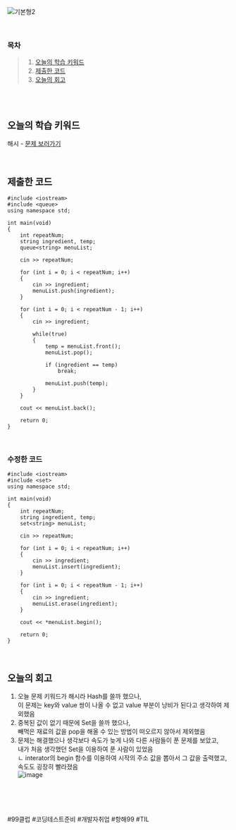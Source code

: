 ![기본형2](https://github.com/user-attachments/assets/d09102a7-6064-4096-90c9-f942b7ed8c78)


<br>

### 목차
> 1. [오늘의 학습 키워드](#오늘의-학습-키워드)
> 2. [제출한 코드](#제출한-코드)
> 3. [오늘의 회고](#오늘의-회고)

<br><br>

## 오늘의 학습 키워드
해시 - [문제 보러가기](https://www.acmicpc.net/problem/32978)
  
<br>

## 제출한 코드
```
#include <iostream>
#include <queue>
using namespace std;

int main(void)
{
	int repeatNum;
	string ingredient, temp;
	queue<string> menuList;

	cin >> repeatNum;

	for (int i = 0; i < repeatNum; i++)
	{
		cin >> ingredient;
		menuList.push(ingredient);
	}

	for (int i = 0; i < repeatNum - 1; i++)
	{
		cin >> ingredient;

		while(true)
		{
			temp = menuList.front();
			menuList.pop();

			if (ingredient == temp)
				break;
			
			menuList.push(temp);
		}
	}

	cout << menuList.back();

	return 0;
}
```
<br>

### 수정한 코드
```
#include <iostream>
#include <set>
using namespace std;

int main(void)
{
	int repeatNum;
	string ingredient, temp;
	set<string> menuList;

	cin >> repeatNum;

	for (int i = 0; i < repeatNum; i++)
	{
		cin >> ingredient;
		menuList.insert(ingredient);
	}

	for (int i = 0; i < repeatNum - 1; i++)
	{
		cin >> ingredient;
		menuList.erase(ingredient);
	}

	cout << *menuList.begin();

	return 0;
}
```

<br>

## 오늘의 회고
1. 오늘 문제 키워드가 해시라 Hash를 쓸까 했으나, <br>
   이 문제는 key와 value 쌍이 나올 수 없고 value 부분이 낭비가 된다고 생각하여 제외했음 <br>
2. 중복된 값이 없기 때문에 Set을 쓸까 했으나, <br>
   빼먹은 재료의 값을 pop을 해올 수 있는 방법이 떠오르지 않아서 제외했음 <br>
3. 문제는 해결했으나 생각보다 속도가 늦게 나와 다른 사람들이 푼 문제를 보았고, <br>
   내가 처음 생각했던 Set을 이용하여 푼 사람이 있었음 <br>
   ㄴ interator의 begin 함수를 이용하여 시작의 주소 값을 뽑아서 그 값을 출력했고, 속도도 굉장히 빨라졌음 <br>
   ![image](https://github.com/user-attachments/assets/4a7616df-e61f-4a42-b4f1-babef670b3a3)


<br>    
<br>
<br>
<br>
#99클럽 #코딩테스트준비 #개발자취업 #항해99 #TIL
